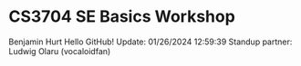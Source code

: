 ﻿# CS3704 SE Basics Workshop
Benjamin Hurt
Hello GitHub!
Update: 01/26/2024 12:59:39
Standup partner: Ludwig Olaru (vocaloidfan)
